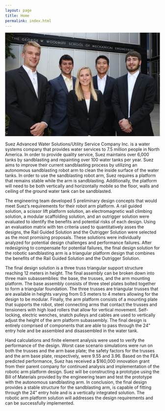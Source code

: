 ```yaml
---
layout: page
title: Home
permalink: index.html
---
```


![Team](images/team.jpg)

Suez Advanced Water Solutions/Utility Service Company Inc. is a water systems company that provides water services to 7.5 million people in North America. In order to provide quality service, Suez maintains over 6,000 tanks by sandblasting and repainting over 100 water tanks per year. Suez aims to improve their current sandblasting process by utilizing an autonomous sandblasting robot arm to clean the inside surface of the water tanks. In order to use the sandblasting robot arm, Suez requires a platform that remains stable while the arm is sandblasting. Additionally, the platform will need to be both vertically and horizontally mobile so the floor, walls and ceiling of the ground water tank can be sandblasted. 

The engineering team developed 5 preliminary design concepts that would meet Suez’s requirements for their robot arm platform. A rail guided solution, a scissor lift platform solution, an electromagnetic wall climbing solution, a modular scaffolding solution, and an outrigger solution were evaluated to identify the benefits and potential risks of each design. Using an evaluation matrix with ten criteria used to quantitatively asses the designs, the Rail Guided Solution and the Outrigger Solution were selected as the most promising proposals. These solutions were individually analyzed for potential design challenges and performance failures. After redesigning to compensate for potential failures, the final design solution for the robotic sandblasting arm is a triangular platform design that combines the benefits of the Rail Guided Solution and the Outrigger Solution.

The final design solution is a three truss triangular support structure reaching 12 meters in height. The final assembly can be broken down into three main subassemblies: the base, the trusses, and the arm mounting platform. The base assembly consists of three steel plates bolted together to form a triangular foundation. The three trusses are triangular trusses that are available in heights varying from 0.5 meters to 4 meters allowing for the design to be modular. Finally, the arm platform consists of a mounting plate that supports the robot, steel connecting arms that contact the trusses and tensioners with high load rollers that allow for vertical movement. Self-locking, electric wenches, snatch pulleys and cables are used to vertically adjust the height of the arm platform subassembly. The final design is entirely comprised of components that are able to pass through the 24” entry hole and be assembled and disassembled in the water tank.

Hand calculations and finite element analysis were used to verify the performance of the design. Worst case scenario simulations were run on both the trusses and the arm base plate; the safety factors for the trusses and the arm base plate, respectively, were 9.55 and 3.96. Based on the FEA predicted performance, Suez has received a $160,000 innovation grant from their parent company for continued analysis and implementation of the robotic arm platform design. Suez will be constructing a prototype using the Bill of Materials provided by the engineering team and test the prototype with the autonomous sandblasting arm. In conclusion, the final design provides a stable structure for the sandblasting arm, is capable of fitting through the 24” entry hole and is a vertically integrated solution. The robotic arm platform solution will addresses the design requirements and can be successfully implemented.
